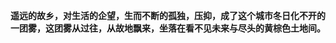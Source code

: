 **遥远的故乡，对生活的企望，生而不断的孤独，压抑，成了这个城市冬日化不开的一团雾，这团雾从过往，从故地飘来，坐落在看不见未来与尽头的黄棕色土地间。**

<!--<video id="video" width="100%" controls="" preload="none">
      <source id="mp4" src="./src/travel/assets/cs20191105.mp4" type="video/mp4">
     
      <p>Your user agent does not support the HTML5 Video element.</p>
</video>-->
 <!-- <source id="webm" src="http://media.w3.org/2010/05/sintel/trailer.webm" type="video/webm">
      <source id="ogv" src="http://media.w3.org/2010/05/sintel/trailer.ogv" type="video/ogg"> -->
<br>
<br>
<!-- <div id="main">
  <div>hello {{ msg }}</div>

</div>


<script >
// import API from './api/index.js'
// API.common.GetContent().then(res => {
//   console.log(res)
// })


  new Vue({
    el: '#main',
    data() {
      return { 
        msg: 'mysel'
      }
    },
    mounted:function(){
      this.getData();
    },
    methods:{
      getData:function(){
        var vm = this;
        console.log(vm)
        var request = new XMLHttpRequest()
        request.open('GET','http://localhost:3001/api/AboutContronller/GetContent',true)
        request.onload = function(){
          if(this.status >= 200 && this.status < 400){
            var dta = JSON.parse(this.response)
            vm.msg = dta[0].Title
            console.log(dta)
          }
        }
        request.onerror = function(){console.log('iserror')}
        request.send()
      }
    }
  })
</script> -->
